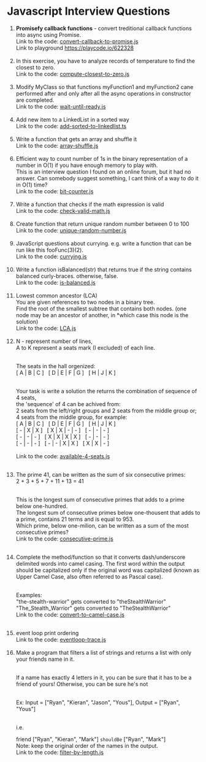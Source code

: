 # Javascript Interview Questions
<ol>
  
  <li>
    <b>Promisefy callback functions</b> - convert treditional callback functions into async using Promise.<br />
    Link to the code: <a href="https://github.com/shlomisderot/javascript-interview-questions/blob/master/convert-callback-to-promise.js">convert-callback-to-promise.js</a><br />
    Link to playground <a href="https://playcode.io/622328" target="_blank">https://playcode.io/622328</a>
    <br /><br />
  </li>
  
  <li>
    In this exercise, you have to analyze records of temperature to find the closest to zero.<br />
    Link to the code: <a href="https://github.com/shlomisderot/javascript-interview-questions/blob/master/compute-closest-to-zero.js">compute-closest-to-zero.js</a>
    <br /><br />
  </li>
  
  <li>
    Modify MyClass so that functions myFunction1 and myFunction2 cane performed after and only after all the async operations in constructor are completed.<br />
    Link to the code: <a href="https://github.com/shlomisderot/javascript-interview-questions/blob/master/wait-until-ready.js">wait-until-ready.js</a>
    <br /><br />
  </li>
  
  <li>
    Add new item to a LinkedList in a sorted way<br />
    Link to the code: <a href="https://github.com/shlomisderot/javascript-interview-questions/blob/master/add-sorted-to-linkedlist.ts">add-sorted-to-linkedlist.ts</a>
    <br /><br />
  </li>
  
  <li>
    Write a function that gets an array and shuffle it<br />
    Link to the code: <a href="https://github.com/shlomisderot/javascript-interview-questions/blob/master/array-shuffle.js">array-shuffle.js</a>
    <br /><br />
  </li>
  
  <li>
    Efficient way to count number of 1s in the binary representation of a number in O(1) if you have enough memory to play with. <br />
    This is an interview question I found on an online forum, but it had no answer. Can somebody suggest something, I cant think of a way to do it in O(1) time?<br />
    Link to the code: <a href="https://github.com/shlomisderot/javascript-interview-questions/blob/master/bit-counter.js">bit-counter.js</a>
    <br /><br />
  </li>
  
  <li>
    Write a function that checks if the math expression is valid<br />
    Link to the code: <a href="https://github.com/shlomisderot/javascript-interview-questions/blob/master/check-valid-math.js">check-valid-math.js</a>
    <br /><br />
  </li>
  
  <li>
    Create function that return unique random number between 0 to 100<br />
    Link to the code: <a href="https://github.com/shlomisderot/javascript-interview-questions/blob/master/unique-random-number.js">unique-random-number.js</a>
    <br /><br />
  </li>
  
  <li>
    JavaScript questions about currying. e.g. write a function that can be run like this fooFunc(3)(2).<br />
    Link to the code: <a href="https://github.com/shlomisderot/javascript-interview-questions/blob/master/currying.js">currying.js</a>
    <br /><br />
  </li>

  <li>
    Write a function isBalanced(str) that returns true if the string contains balanced curly-braces. otherwise, false.<br />
    Link to the code: <a href="https://github.com/shlomisderot/javascript-interview-questions/blob/master/is-balanced.js">is-balanced.js</a>
    <br /><br />
  </li>

  <li>
    Lowest common ancestor (LCA)<br />
    You are given references to two nodes in a binary tree.<br />
    Find the root of the smallest subtree that contains both nodes. (one node may be an ancestor of another, in *which case this node is the solution)<br />
    Link to the code: <a href="https://github.com/shlomisderot/javascript-interview-questions/blob/master/LCA.js">LCA.js</a>
    <br /><br />
  </li>

<li>
  N - represent number of lines,<br />
  A to K represent a seats mark (I excluded) of each line.<br /><br />

  The seats in the hall orgenized:<br />
  [ A | B | C ]&nbsp;&nbsp;&nbsp;[  D | E | F | G ]&nbsp;&nbsp;&nbsp;[  H | J | K ]<br /><br />


  Your task is write a solution the returns the combination of sequence of 4 seats,<br />
    the 'sequence' of 4 can be achived from:<br />
      2 seats from the left/right groups and 2 seats from the middle group or;<br />
      4 seats from the middle group, for example:<br />
      [ A | B | C ]&nbsp;&nbsp;&nbsp;[ D | E | F | G ]&nbsp;&nbsp;&nbsp;[ H | J | K ]<br />
      [ - | X | X ]&nbsp;&nbsp;&nbsp;[ X | X | - | - ]&nbsp;&nbsp;&nbsp;[ - | - | - ]<br />
      [ - | - | - ]&nbsp;&nbsp;&nbsp;[ X | X | X | X ]&nbsp;&nbsp;&nbsp;[ - | - | - ]<br />
      [ - | - | - ]&nbsp;&nbsp;&nbsp;[ - | - | X | X ]&nbsp;&nbsp;&nbsp;[ X | X | - ]<br /><br />
    Link to the code: <a href="https://github.com/shlomisderot/javascript-interview-questions/blob/master/available-4-seats.js">available-4-seats.js</a>
    <br /><br />
</li>

<li>
  The prime 41, can be written as the sum of six consecutive primes:<br />
2 + 3 + 5 + 7 + 11 + 13 = 41<br /><br />

This is the longest sum of consecutive primes that adds to a prime below one-hundred.<br />
The longest sum of consecutive primes below one-thousent that adds to a prime, contains 21 terms and is equal to 953.<br />
Which prime, below one-milion, can be written as a sum of the most consecutive primes?<br />
    Link to the code: <a href="https://github.com/shlomisderot/javascript-interview-questions/blob/master/consecutive-prime.js">consecutive-prime.js</a>
    <br /><br />
</li>

<li>
  Complete the method/function so that it converts dash/underscore delimited words into camel casing. The first word within the output should be capitalized only if the original word was capitalized (known as Upper Camel Case, also often referred to as Pascal case).<br /><br />

Examples:<br />
"the-stealth-warrior" gets converted to "theStealthWarrior"<br />
"The_Stealth_Warrior" gets converted to "TheStealthWarrior"<br />
    Link to the code: <a href="https://github.com/shlomisderot/javascript-interview-questions/blob/master/convert-to-camel-case.js">convert-to-camel-case.js</a>
    <br /><br />
</li>

<li>
event loop print ordering<br />
Link to the code: <a href="https://github.com/shlomisderot/javascript-interview-questions/blob/master/eventloop-trace.js">eventloop-trace.js</a>
  <br /><br />
</li>

<li>
Make a program that filters a list of strings and returns a list with only your friends name in it.<br /><br />

If a name has exactly 4 letters in it, you can be sure that it has to be a friend of yours! Otherwise, you can be sure he's not<br /><br />

Ex: Input = ["Ryan", "Kieran", "Jason", "Yous"], Output = ["Ryan", "Yous"]<br /><br />

i.e.<br />

friend ["Ryan", "Kieran", "Mark"] `shouldBe` ["Ryan", "Mark"]<br />
Note: keep the original order of the names in the output.<br />
Link to the code: <a href="https://github.com/shlomisderot/javascript-interview-questions/blob/master/filter-by-length.js">filter-by-length.js</a>
  <br /><br />
</li>
  
</ol>







